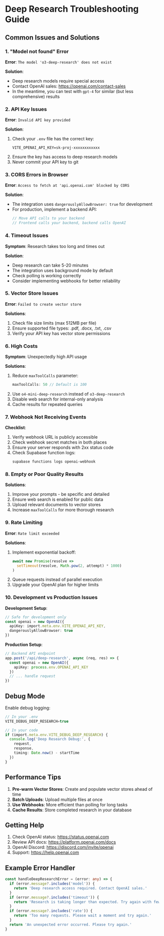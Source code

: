 # Deep Research Troubleshooting Guide

## Common Issues and Solutions

### 1. "Model not found" Error

**Error**: `The model 'o3-deep-research' does not exist`

**Solution**:
- Deep research models require special access
- Contact OpenAI sales: https://openai.com/contact-sales
- In the meantime, you can test with `gpt-4` for similar (but less comprehensive) results

### 2. API Key Issues

**Error**: `Invalid API key provided`

**Solution**:
1. Check your `.env` file has the correct key:
   ```
   VITE_OPENAI_API_KEY=sk-proj-xxxxxxxxxxxx
   ```
2. Ensure the key has access to deep research models
3. Never commit your API key to git

### 3. CORS Errors in Browser

**Error**: `Access to fetch at 'api.openai.com' blocked by CORS`

**Solution**:
- The integration uses `dangerouslyAllowBrowser: true` for development
- For production, implement a backend API:
  ```typescript
  // Move API calls to your backend
  // Frontend calls your backend, backend calls OpenAI
  ```

### 4. Timeout Issues

**Symptom**: Research takes too long and times out

**Solution**:
- Deep research can take 5-20 minutes
- The integration uses background mode by default
- Check polling is working correctly
- Consider implementing webhooks for better reliability

### 5. Vector Store Issues

**Error**: `Failed to create vector store`

**Solutions**:
1. Check file size limits (max 512MB per file)
2. Ensure supported file types: .pdf, .docx, .txt, .csv
3. Verify your API key has vector store permissions

### 6. High Costs

**Symptom**: Unexpectedly high API usage

**Solutions**:
1. Reduce `maxToolCalls` parameter:
   ```typescript
   maxToolCalls: 50 // Default is 100
   ```
2. Use `o4-mini-deep-research` instead of `o3-deep-research`
3. Disable web search for internal-only analysis
4. Cache results for repeated queries

### 7. Webhook Not Receiving Events

**Checklist**:
1. Verify webhook URL is publicly accessible
2. Check webhook secret matches in both places
3. Ensure your server responds with 2xx status code
4. Check Supabase function logs:
   ```bash
   supabase functions logs openai-webhook
   ```

### 8. Empty or Poor Quality Results

**Solutions**:
1. Improve your prompts - be specific and detailed
2. Ensure web search is enabled for public data
3. Upload relevant documents to vector stores
4. Increase `maxToolCalls` for more thorough research

### 9. Rate Limiting

**Error**: `Rate limit exceeded`

**Solutions**:
1. Implement exponential backoff:
   ```typescript
   await new Promise(resolve => 
     setTimeout(resolve, Math.pow(2, attempt) * 1000)
   )
   ```
2. Queue requests instead of parallel execution
3. Upgrade your OpenAI plan for higher limits

### 10. Development vs Production Issues

**Development Setup**:
```typescript
// Safe for development only
const openai = new OpenAI({
  apiKey: import.meta.env.VITE_OPENAI_API_KEY,
  dangerouslyAllowBrowser: true
})
```

**Production Setup**:
```typescript
// Backend API endpoint
app.post('/api/deep-research', async (req, res) => {
  const openai = new OpenAI({
    apiKey: process.env.OPENAI_API_KEY
  })
  // ... handle request
})
```

## Debug Mode

Enable debug logging:

```typescript
// In your .env
VITE_DEBUG_DEEP_RESEARCH=true

// In your code
if (import.meta.env.VITE_DEBUG_DEEP_RESEARCH) {
  console.log('Deep Research Debug:', {
    request,
    response,
    timing: Date.now() - startTime
  })
}
```

## Performance Tips

1. **Pre-warm Vector Stores**: Create and populate vector stores ahead of time
2. **Batch Uploads**: Upload multiple files at once
3. **Use Webhooks**: More efficient than polling for long tasks
4. **Cache Results**: Store completed research in your database

## Getting Help

1. Check OpenAI status: https://status.openai.com
2. Review API docs: https://platform.openai.com/docs
3. OpenAI Discord: https://discord.com/invite/openai
4. Support: https://help.openai.com

## Example Error Handler

```typescript
const handleDeepResearchError = (error: any) => {
  if (error.message?.includes('model')) {
    return 'Deep research access required. Contact OpenAI sales.'
  }
  if (error.message?.includes('timeout')) {
    return 'Research is taking longer than expected. Try again with fewer sources.'
  }
  if (error.message?.includes('rate')) {
    return 'Too many requests. Please wait a moment and try again.'
  }
  return 'An unexpected error occurred. Please try again.'
}
```

